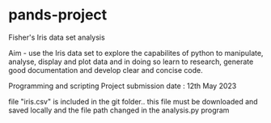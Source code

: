 # pands-project
Fisher's Iris data set analysis 

Aim - use the Iris data set to explore the capabilites of python to manipulate, analyse, display and plot data and in doing so learn to research, generate good documentation and develop clear and concise code.   

Programming and scripting Project 
submission date : 12th May 2023 


file "iris.csv" is included in the git folder.. this file must be downloaded and saved locally and the file path changed in the analysis.py program 





